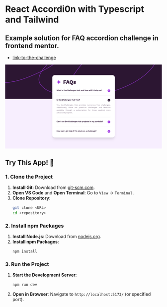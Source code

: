 # React Accordi0n with Typescript and Tailwind

## Example solution for FAQ accordion challenge in frontend mentor.

- [link-to-the-challenge](https://www.frontendmentor.io/challenges/faq-accordion-wyfFdeBwBz)

![alt text](image.png)

## Try This App! 👼

### 1. Clone the Project

1. **Install Git**: Download from [git-scm.com](https://git-scm.com/).
2. **Open VS Code** and **Open Terminal**: Go to `View` -> `Terminal`.
3. **Clone Repository**:
   ```sh
   git clone <URL>
   cd <repository>
   ```

### 2. Install npm Packages

1. **Install Node.js**: Download from [nodejs.org](https://nodejs.org/).
2. **Install npm Packages**:
   ```sh
   npm install
   ```

### 3. Run the Project

1. **Start the Development Server**:
   ```sh
   npm run dev
   ```
2. **Open in Browser**: Navigate to `http://localhost:5173/` (or specified port).
